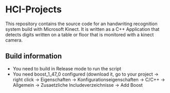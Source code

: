 # HCI-Projects

This repository contains the source code for an handwriting recognition system build with Microsoft Kinect. 
It is written as a C++ Application that detects digits written on a table or floor that is monitored with a kinect camera.

## Build information
- You need to build in Release mode to run the script
- You need boost_1_47_0 configured (download it, go to your project -> right click -> Eigenschaften -> Konfigurationseigenschaften -> C/C++ -> Allgemein -> Zusaetzliche Includeverzeichnisse -> Add Boost
